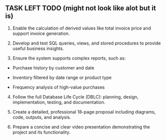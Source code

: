 ## TASK LEFT TODO (might not look like alot but it is)

1. Enable the calculation of derived values like total invoice price and support invoice generation.

2. Develop and test SQL queries, views, and stored procedures to provide useful business insights.

3. Ensure the system supports complex reports, such as:

- Purchase history by customer and date

- Inventory filtered by date range or product type

- Frequency analysis of high-value purchases

4. Follow the full Database Life Cycle (DBLC): planning, design, implementation, testing, and documentation.

5. Create a detailed, professional 18-page proposal including diagrams, code, outputs, and analysis.

6. Prepare a concise and clear video presentation demonstrating the project and its functionality.



